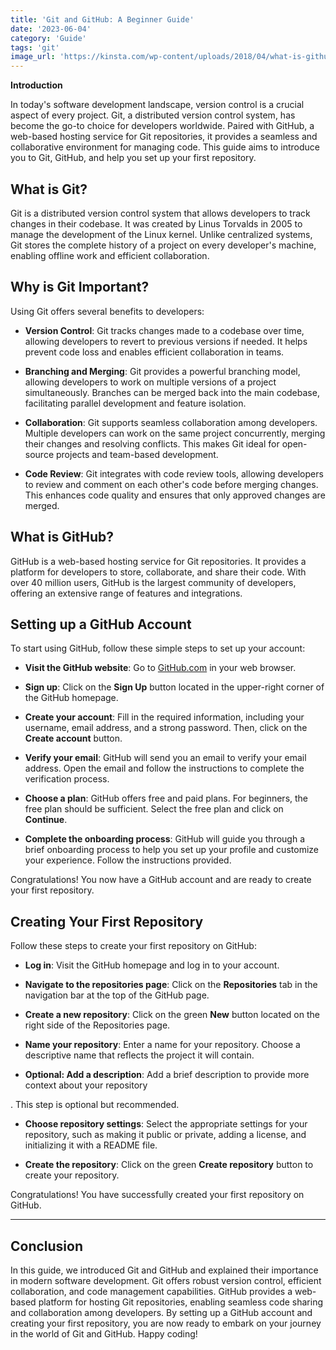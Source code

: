 ```yaml
---
title: 'Git and GitHub: A Beginner Guide'
date: '2023-06-04'
category: 'Guide'
tags: 'git'
image_url: 'https://kinsta.com/wp-content/uploads/2018/04/what-is-github-1-1.png'
---
```


**Introduction**

In today's software development landscape, version control is a crucial aspect of every project. Git, a distributed version control system, has become the go-to choice for developers worldwide. Paired with GitHub, a web-based hosting service for Git repositories, it provides a seamless and collaborative environment for managing code. This guide aims to introduce you to Git, GitHub, and help you set up your first repository.

## What is Git?

Git is a distributed version control system that allows developers to track changes in their codebase. It was created by Linus Torvalds in 2005 to manage the development of the Linux kernel. Unlike centralized systems, Git stores the complete history of a project on every developer's machine, enabling offline work and efficient collaboration.

## Why is Git Important?

Using Git offers several benefits to developers:

- **Version Control**: Git tracks changes made to a codebase over time, allowing developers to revert to previous versions if needed. It helps prevent code loss and enables efficient collaboration in teams.

- **Branching and Merging**: Git provides a powerful branching model, allowing developers to work on multiple versions of a project simultaneously. Branches can be merged back into the main codebase, facilitating parallel development and feature isolation.

- **Collaboration**: Git supports seamless collaboration among developers. Multiple developers can work on the same project concurrently, merging their changes and resolving conflicts. This makes Git ideal for open-source projects and team-based development.

- **Code Review**: Git integrates with code review tools, allowing developers to review and comment on each other's code before merging changes. This enhances code quality and ensures that only approved changes are merged.

## What is GitHub?

GitHub is a web-based hosting service for Git repositories. It provides a platform for developers to store, collaborate, and share their code. With over 40 million users, GitHub is the largest community of developers, offering an extensive range of features and integrations.

## Setting up a GitHub Account

To start using GitHub, follow these simple steps to set up your account:

- **Visit the GitHub website**: Go to [GitHub.com](https://github.com) in your web browser.

- **Sign up**: Click on the **Sign Up** button located in the upper-right corner of the GitHub homepage.

- **Create your account**: Fill in the required information, including your username, email address, and a strong password. Then, click on the **Create account** button.

- **Verify your email**: GitHub will send you an email to verify your email address. Open the email and follow the instructions to complete the verification process.

- **Choose a plan**: GitHub offers free and paid plans. For beginners, the free plan should be sufficient. Select the free plan and click on **Continue**.

- **Complete the onboarding process**: GitHub will guide you through a brief onboarding process to help you set up your profile and customize your experience. Follow the instructions provided.

Congratulations! You now have a GitHub account and are ready to create your first repository.

## Creating Your First Repository

Follow these steps to create your first repository on GitHub:

- **Log in**: Visit the GitHub homepage and log in to your account.

- **Navigate to the repositories page**: Click on the **Repositories** tab in the navigation bar at the top of the GitHub page.

- **Create a new repository**: Click on the green **New** button located on the right side of the Repositories page.

- **Name your repository**: Enter a name for your repository. Choose a descriptive name that reflects the project it will contain.

- **Optional: Add a description**: Add a brief description to provide more context about your repository

. This step is optional but recommended.

- **Choose repository settings**: Select the appropriate settings for your repository, such as making it public or private, adding a license, and initializing it with a README file.

- **Create the repository**: Click on the green **Create repository** button to create your repository.

Congratulations! You have successfully created your first repository on GitHub.

***

## Conclusion

In this guide, we introduced Git and GitHub and explained their importance in modern software development. Git offers robust version control, efficient collaboration, and code management capabilities. GitHub provides a web-based platform for hosting Git repositories, enabling seamless code sharing and collaboration among developers. By setting up a GitHub account and creating your first repository, you are now ready to embark on your journey in the world of Git and GitHub. Happy coding!